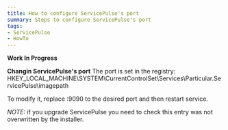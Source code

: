 ```yaml
---
title: How to configure ServicePulse's port
summary: Steps to configure ServicePulse's port
tags:
- ServicePulse
- HowTo
---
```

**Work In Progress**

**Changin ServicePulse's port**
The port is set in the registry: HKEY_LOCAL_MACHINE\SYSTEM\CurrentControlSet\Services\Particular.ServicePulse\imagepath 

To modify it, replace :9090 to the desired port and then restart service.

*NOTE:*   if you upgrade ServicePulse you need to check this entry was not overwritten by the installer.
